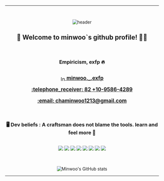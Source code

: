 <div align="center"> 
  
*****************************************************

<br/>
<!--
![header](https://capsule-render.vercel.app/api?type=venom&color=f6b3be&height=100&section=header&text=minwoo._.exfp&fontColor=000000&fontSize=65&animation=fadeIn&fontAlignY=55&desc=%20&descAlignY=62&descAlign=62)
<br/>-->

![header](https://capsule-render.vercel.app/api?type=venom&color=00FF00&height=100&section=header&text=minwoo._.exfp&fontColor=FF69B4&fontSize=65&animation=fadeIn&fontAlignY=55&desc=%20&descAlignY=62&descAlign=62)
<br/>

##  :rainbow: Welcome to minwoo`s github profile! :man_technologist:

<br/>

###  Empiricism, exfp :fire:

<br/>

<div align="center"> 

  <div style="font-size: larger;">
    <a href="https://www.instagram.com/minwoo._.exfp/">
      <img width="15" alt="Instagram Icon" src="https://github.com/minwoo1213/minwoo1213/assets/103166594/8327ff98-6f9e-48ed-9681-50a859ea54c1" style="vertical-align:middle;">
      <strong>minwoo._.exfp</strong>
    </a>
  </div>

<br/>

<div style="font-size: larger;">
  <strong>
    <a href="https://drive.google.com/drive/folders/1ZYE8Mcj7tytGxnBxS8JnDzznIR95POnv?usp=sharing">:telephone_receiver: 82 +10-9586-4289</a>
  </strong>
</div>

<br/>

  <div style="font-size: larger;">
    <strong>
      <a href="mailto:chaminwoo1213@gmail.com">:email: chaminwoo1213@gmail.com</a>
    </strong>
  </div>

</div>

<br/>
<br/>

###  :desktop_computer: Dev beliefs : A craftsman does not blame the tools. learn and feel more :wrench: 

<br/>

<img src="https://img.shields.io/badge/C++-00599C?style=for-the-badge&logo=c%2B%2B&logoColor=white">
<img src="https://img.shields.io/badge/Linux-FCC624?style=for-the-badge&logo=linux&logoColor=black">
<img src="https://img.shields.io/badge/Ubuntu-E95420?style=for-the-badge&logo=ubuntu&logoColor=white">
<img src="https://img.shields.io/badge/ROS1-22314E?style=for-the-badge&logo=ros&logoColor=white">
<img src="https://img.shields.io/badge/ROS2-22314E?style=for-the-badge&logo=ros&logoColor=white">
<img src="https://img.shields.io/badge/MySQL-4479A1?style=for-the-badge&logo=MySQL&logoColor=white">
<img src="https://img.shields.io/badge/github-181717?style=for-the-badge&logo=github&logoColor=white">
<img src="https://img.shields.io/badge/VSCode-007ACC?style=for-the-badge&logo=VisualStudioCode&logoColor=white">


<br/>
<br/>
<br/>

![Minwoo's GitHub stats](https://github-readme-stats.vercel.app/api?username=minwoo1213&show_icons=true&theme=radical)

</div>

*****************************************************
